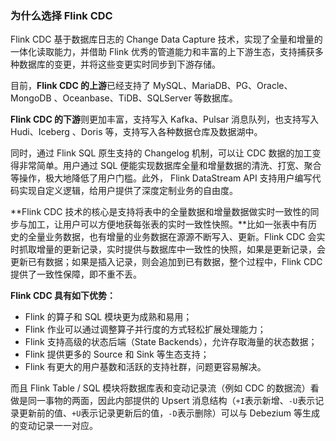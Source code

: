 ### 为什么选择 Flink CDC

Flink CDC 基于数据库日志的 Change Data Capture 技术，实现了全量和增量的一体化读取能力，并借助 Flink 优秀的管道能力和丰富的上下游生态，支持捕获多种数据库的变更，并将这些变更实时同步到下游存储。

目前，**Flink CDC 的上游**已经支持了 MySQL、MariaDB、PG、Oracle、MongoDB 、Oceanbase、TiDB、SQLServer 等数据库。

**Flink CDC 的下游**则更加丰富，支持写入 Kafka、Pulsar 消息队列，也支持写入 Hudi、Iceberg 、Doris 等，支持写入各种数据仓库及数据湖中。

同时，通过 Flink SQL 原生支持的 Changelog 机制，可以让 CDC 数据的加工变得非常简单。用户通过 SQL 便能实现数据库全量和增量数据的清洗、打宽、聚合等操作，极大地降低了用户门槛。此外， Flink DataStream API 支持用户编写代码实现自定义逻辑，给用户提供了深度定制业务的自由度。

**Flink CDC 技术的核心是支持将表中的全量数据和增量数据做实时一致性的同步与加工，让用户可以方便地获每张表的实时一致性快照。**比如一张表中有历史的全量业务数据，也有增量的业务数据在源源不断写入、更新。Flink CDC 会实时抓取增量的更新记录，实时提供与数据库中一致性的快照，如果是更新记录，会更新已有数据；如果是插入记录，则会追加到已有数据，整个过程中，Flink CDC 提供了一致性保障，即不重不丢。

**Flink CDC 具有如下优势：**

- Flink 的算子和 SQL 模块更为成熟和易用；
- Flink 作业可以通过调整算子并行度的方式轻松扩展处理能力；
- Flink 支持高级的状态后端（State Backends），允许存取海量的状态数据；
- Flink 提供更多的 Source 和 Sink 等生态支持；
- Flink 有更大的用户基数和活跃的支持社群，问题更容易解决。

而且 Flink Table / SQL 模块将数据库表和变动记录流（例如 CDC 的数据流）看做是同一事物的两面，因此内部提供的 Upsert 消息结构（`+I`表示新增、`-U`表示记录更新前的值、`+U`表示记录更新后的值，`-D`表示删除）可以与 Debezium 等生成的变动记录一一对应。